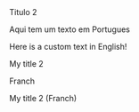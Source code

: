 ﻿<custom-translation>
  
<default>
  <header-set name="doc-title2" heading="2">Titulo 2</header-set>
  <p>Aqui tem um texto em Portugues</p>
</default>
  
<language name="en-us">
  <p>Here is a custom text in English!</p>
  <header-set name="doc-title2" heading="2">My title 2</header-set>
</language>

<language name="fr">
  <p>Franch</p>
  <p>
    <header-set name="doc-title2" heading="2">My title 2 (Franch)</header-set>
  </p>
</language>
</custom-translation>